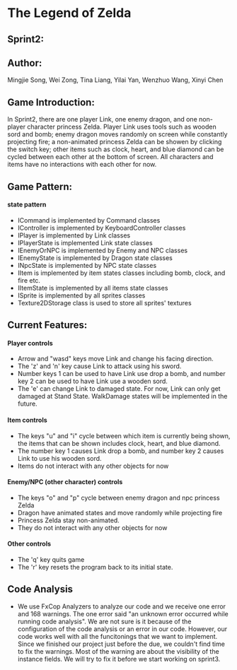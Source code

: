 # The Legend of Zelda
## Sprint2:

## Author: 
Mingjie Song, Wei Zong, Tina Liang, Yilai Yan, Wenzhuo Wang, Xinyi Chen

## Game Introduction:
In Sprint2, there are one player Link, one enemy dragon, and one non-player character princess Zelda. Player Link uses tools such as wooden sord and bomb; enemy dragon moves randomly on screen while constantly projecting fire; a non-animated princess Zelda can be showen by clicking the switch key; other items such as clock, heart, and blue diamond can be cycled between each other at the bottom of screen. All characters and items have no interactions with each other for now.

## Game Pattern:
#### state pattern
- ICommand is implemented by Command classes
- IController is implemented by KeyboardController classes 
- IPlayer is implemented by Link classes
- IPlayerState is implemented Link state classes
- IEnemyOrNPC is implemented by Enemy and NPC classes 
- IEnemyState is implemented by Dragon state classes
- INpcState is implemented by NPC state classes
- IItem is implemented by item states classes including bomb, clock, and fire etc.
- IItemState is implemented by all items state classes
- ISprite is implemented by all sprites classes
- Texture2DStorage class is used to store all sprites' textures

## Current Features:
 
#### Player controls
- Arrow and "wasd" keys move Link and change his facing direction.
- The 'z' and 'n' key cause Link to attack using his sword.
- Number keys 1 can be used to have Link use drop a bomb, and number key 2 can be used to have Link use a wooden sord.
- The 'e' can change Link to damaged state. For now, Link can only get damaged at Stand State. WalkDamage states will be implemented in the future.

#### Item controls
- The keys "u" and "i" cycle between which item is currently being shown, the items that can be shown includes clock, heart, and blue diamond. 
- The number key 1 causes Link drop a bomb, and number key 2 causes Link to use his wooden sord.
- Items do not interact with any other objects for now

#### Enemy/NPC (other character) controls
- The keys "o" and "p" cycle between enemy dragon and npc princess Zelda
- Dragon have animated states and move randomly while projecting fire
- Princess Zelda stay non-animated.
- They do not interact with any other objects for now

#### Other controls
- The 'q' key quits game
- The 'r' key resets the program back to its initial state.

## Code Analysis
- We use  FxCop Analyzers to analyze our code and we receive one error and 168 warnings. 
The one error said "an unknown error occurred while running code analysis". We are not sure is it because of the configuration of the code analysis or an error in our code. However, our code works well with all the funcitonings that we want to implement. 
Since we finished our project just before the due, we couldn't find time to fix the warnings.
Most of the warning are about the visibility of the instance fields. We will try to fix it before we start working on sprint3. 

